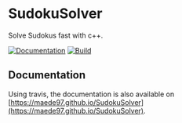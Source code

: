 # SudokuSolver
Solve Sudokus fast with c++.

[![Documentation](https://codedocs.xyz/maede97/SudokuSolver.svg)](https://codedocs.xyz/maede97/SudokuSolver/)
[![Build](https://travis-ci.com/maede97/SudokuSolver.svg?branch=master)](https://travis-ci.com/maede97/SudokuSolver)

## Documentation
Using travis, the documentation is also available on [https://maede97.github.io/SudokuSolver](https://maede97.github.io/SudokuSolver).